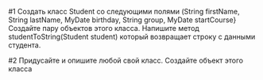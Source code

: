#1
Создать класс Student со следующими полями (String firstName, String lastName, MyDate birthday, String group, MyDate startCourse}  
Создайте пару объектов этого класса. Напишите метод studentToString(Student student) который возвращает строку с данными студента.  

#2 Придусайте и опишите любой свой класс. Создайте объект этого класса
    
	 






